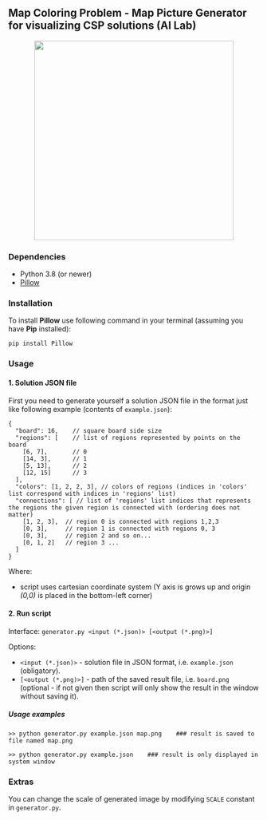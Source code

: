 ## Map Coloring Problem - Map Picture Generator for visualizing CSP solutions (AI Lab)

<div align="center">
  <img src="https://github.com/m-LoKi-g/SI_CSP_MapGenerator/blob/master/map.png?raw=true" width=400px>
</div>

### Dependencies

- Python 3.8 (or newer)
- [Pillow](https://python-pillow.org)

### Installation

To install **Pillow** use following command in your terminal (assuming you have **Pip** installed):

```
pip install Pillow
```

### Usage

#### 1. Solution JSON file

First you need to generate yourself a solution JSON file in the format just like following example (contents of `example.json`):

```
{
  "board": 16,    // square board side size
  "regions": [    // list of regions represented by points on the board
    [6, 7],       // 0
    [14, 3],      // 1
    [5, 13],      // 2
    [12, 15]      // 3
  ],
  "colors": [1, 2, 2, 3], // colors of regions (indices in 'colors' list correspond with indices in 'regions' list)
  "connections": [ // list of 'regions' list indices that represents the regions the given region is connected with (ordering does not matter)
    [1, 2, 3],  // region 0 is connected with regions 1,2,3
    [0, 3],     // region 1 is connected with regions 0, 3
    [0, 3],     // region 2 and so on...
    [0, 1, 2]   // region 3 ...
  ]
}
```

Where:

- script uses cartesian coordinate system (Y axis is grows up and origin _(0,0)_ is placed in the bottom-left corner)


#### 2. Run script

Interface: `generator.py <input (*.json)> [<output (*.png)>]`

Options:

- `<input (*.json)>` - solution file in JSON format, i.e. `example.json` (obligatory).
- `[<output (*.png)>]` - path of the saved result file, i.e. `board.png` (optional - if not given then script will only show the result in the window without saving it).

##### Usage examples

```
>> python generator.py example.json map.png    ### result is saved to file named map.png

>> python generator.py example.json    ### result is only displayed in system window
```

### Extras

You can change the scale of generated image by modifying `SCALE` constant in `generator.py`.

